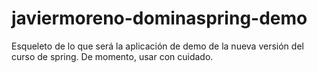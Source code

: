 javiermoreno-dominaspring-demo
==============================

Esqueleto de lo que será la aplicación de demo de la nueva versión del curso de spring.
De momento, usar con cuidado.
